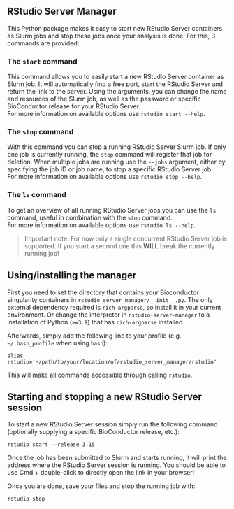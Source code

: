 ## RStudio Server Manager

This Python package makes it easy to start new RStudio Server containers as Slurm jobs and stop these jobs once your analysis is done. For this, 3 commands are provided:

### The `start` command

This command allows you to easily start a new RStudio Server container as Slurm job. It will automatically find a free port, start the RStudio Server and return the link to the server. Using the arguments, you can change the name and resources of the Slurm job, as well as the password or specific BioConductor release for your RStudio Server.  
For more information on available options use `rstudio start --help`.

### The `stop` command

With this command you can stop a running RStudio Server Slurm job. If only one job is currently running, the `stop` command will register that job for deletion. When multiple jobs are running use the `--jobs` argument, either by specifying the job ID or job name, to stop a specific RStudio Server job.  
For more information on available options use `rstudio stop --help`.

### The `ls` command

To get an overview of all running RStudio Server jobs you can use the `ls` command, useful in combination with the `stop` command.  
For more information on available options use `rstudio ls --help`.

> Important note: For now only a single concurrent RStudio Server job is supported. If you start a second one this **WILL** break the currently running job!

## Using/installing the manager

First you need to set the directory that contains your Bioconductor singularity containers in `rstudio_server_manager/__init__.py`. The only external dependency required is `rich-argparse`, so install it in your current environment. Or change the interpreter in `rstudio-server-manager` to a installation of Python (`>=3.9`) that has `rich-argparse` installed.

Afterwards, simply add the following line to your profile (e.g. `~/.bash_profile` when using `bash`):

`alias rstudio='~/path/to/your/location/of/rstudio_server_manager/rstudio'`

This will make all commands accessible through calling `rstudio`.

## Starting and stopping a new RStudio Server session

To start a new RStudio Server session simply run the following command (optionally supplying a specific BioConductor release, etc.):

```rstudio start --release 3.15```

Once the job has been submitted to Slurm and starts running, it will print the address where the RStudio Server session is running. You should be able to use Cmd + double-click to directly open the link in your browser!

Once you are done, save your files and stop the running job with: 

```rstudio stop```
